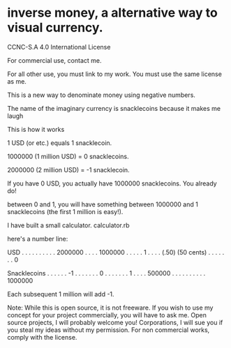 # inverse money, a alternative way to visual currency.


CCNC-S.A 4.0 International License

For commercial use, contact me. 

For all other use, you must link to my work. You must use the same license as me. 


This is a new way to denominate money using negative numbers. 

The name of the imaginary currency is snacklecoins because it makes me laugh



This is how it works



1 USD (or etc.) equals 1 snacklecoin.

1000000 (1 million USD) = 0 snacklecoins.

2000000 (2 million USD) = -1 snacklecoin.



If you have 0 USD, you actually have 1000000 snacklecoins. You already do!

between 0 and 1, you will have something between 1000000 and 1 snacklecoins (the first 1 million is easy!).



I have built a small calculator. calculator.rb

here's a number line:

USD . . . . . . . . . . 2000000 . . . . 1000000 . . . . . 1 .  . . . (.50) (50 cents) . . . . . . . 0

Snacklecoins . . . . . . -1 . . . . . . . 0 . . . . . . .  1 . . . . 500000  . . . . . . . . . . 1000000

Each subsequent 1 million will add -1.

Note: While this is open source, it is not freeware. If you wish to use my concept for your project commercially, you will have to ask me. Open source projects, I will probably welcome you! Corporations, I will sue you if you steal my ideas without my permission. For non commercial works, comply with the license. 
